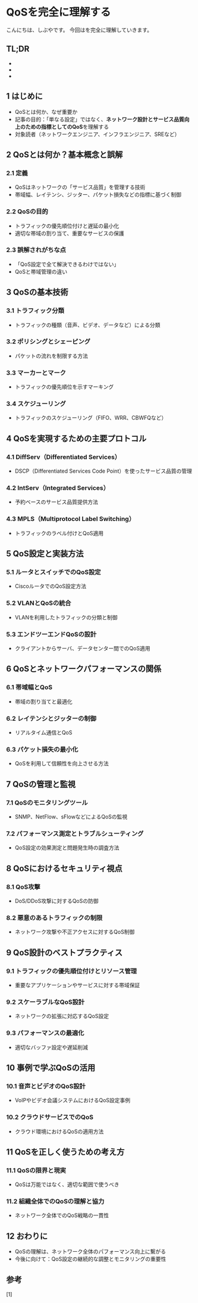 # QoSを完全に理解する


<!--
Todo:
- TLDR

-->


こんにちは、しぶやです。
今回はを完全に理解していきます。


## TL;DR

*
*
*

## 1 はじめに
- QoSとは何か、なぜ重要か
- 記事の目的：「単なる設定」ではなく、**ネットワーク設計とサービス品質向上のための指標としてのQoS**を理解する
- 対象読者（ネットワークエンジニア、インフラエンジニア、SREなど）

## 2 QoSとは何か？基本概念と誤解
### 2.1 定義
- QoSはネットワークの「サービス品質」を管理する技術
- 帯域幅、レイテンシ、ジッター、パケット損失などの指標に基づく制御
### 2.2 QoSの目的
- トラフィックの優先順位付けと遅延の最小化
- 適切な帯域の割り当て、重要なサービスの保護
### 2.3 誤解されがちな点
- 「QoS設定で全て解決できるわけではない」
- QoSと帯域管理の違い

## 3 QoSの基本技術
### 3.1 トラフィック分類
- トラフィックの種類（音声、ビデオ、データなど）による分類
### 3.2 ポリシングとシェーピング
- パケットの流れを制限する方法
### 3.3 マーカーとマーク
- トラフィックの優先順位を示すマーキング
### 3.4 スケジューリング
- トラフィックのスケジューリング（FIFO、WRR、CBWFQなど）

## 4 QoSを実現するための主要プロトコル
### 4.1 DiffServ（Differentiated Services）
- DSCP（Differentiated Services Code Point）を使ったサービス品質の管理
### 4.2 IntServ（Integrated Services）
- 予約ベースのサービス品質提供方法
### 4.3 MPLS（Multiprotocol Label Switching）
- トラフィックのラベル付けとQoS適用

## 5 QoS設定と実装方法
### 5.1 ルータとスイッチでのQoS設定
- CiscoルータでのQoS設定方法
### 5.2 VLANとQoSの統合
- VLANを利用したトラフィックの分類と制御
### 5.3 エンドツーエンドQoSの設計
- クライアントからサーバ、データセンター間でのQoS適用

## 6 QoSとネットワークパフォーマンスの関係
### 6.1 帯域幅とQoS
- 帯域の割り当てと最適化
### 6.2 レイテンシとジッターの制御
- リアルタイム通信とQoS
### 6.3 パケット損失の最小化
- QoSを利用して信頼性を向上させる方法

## 7 QoSの管理と監視
### 7.1 QoSのモニタリングツール
- SNMP、NetFlow、sFlowなどによるQoSの監視
### 7.2 パフォーマンス測定とトラブルシューティング
- QoS設定の効果測定と問題発生時の調査方法

## 8 QoSにおけるセキュリティ視点
### 8.1 QoS攻撃
- DoS/DDoS攻撃に対するQoSの防御
### 8.2 悪意のあるトラフィックの制限
- ネットワーク攻撃や不正アクセスに対するQoS制御

## 9 QoS設計のベストプラクティス
### 9.1 トラフィックの優先順位付けとリソース管理
- 重要なアプリケーションやサービスに対する帯域保証
### 9.2 スケーラブルなQoS設計
- ネットワークの拡張に対応するQoS設定
### 9.3 パフォーマンスの最適化
- 適切なバッファ設定や遅延削減

## 10 事例で学ぶQoSの活用
### 10.1 音声とビデオのQoS設計
- VoIPやビデオ会議システムにおけるQoS設定事例
### 10.2 クラウドサービスでのQoS
- クラウド環境におけるQoSの適用方法

## 11 QoSを正しく使うための考え方
### 11.1 QoSの限界と現実
- QoSは万能ではなく、適切な範囲で使うべき
### 11.2 組織全体でのQoSの理解と協力
- ネットワーク全体でのQoS戦略の一貫性

## 12 おわりに
- QoSの理解は、ネットワーク全体のパフォーマンス向上に繋がる
- 今後に向けて：QoS設定の継続的な調整とモニタリングの重要性


## 参考

[1] []()


